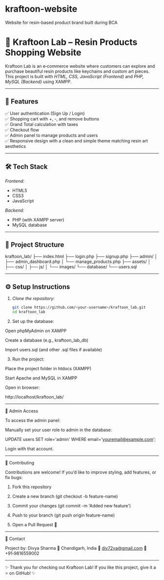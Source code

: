 # kraftoon-website
Website for resin-based product brand built during BCA
# 🌟 Kraftoon Lab – Resin Products Shopping Website

Kraftoon Lab is an e‑commerce website where customers can explore and purchase beautiful resin products like keychains and custom art pieces.  
This project is built with *HTML, CSS, JavaScript (Frontend)* and *PHP, MySQL (Backend)* using XAMPP.

---

## 🚀 Features

✅ User authentication (Sign Up / Login)  
✅ Shopping cart with +, -, and remove buttons  
✅ Grand Total calculation with taxes  
✅ Checkout flow  
✅ Admin panel to manage products and users  
✅ Responsive design with a clean and simple theme matching resin art aesthetics  

---

## 🛠️ Tech Stack

*Frontend:*  
- HTML5  
- CSS3  
- JavaScript  

*Backend:*  
- PHP (with XAMPP server)  
- MySQL database  

---

## 📂 Project Structure
kraftoon_lab/ 
├── index.html 
├── login.php 
├── signup.php 
├── admin/ │
   ├── admin_dashboard.php │
   └── manage_products.php ├── assets/ │
   ├── css/ │
   ├── js/ │
   └── images/
   └── database/
   └── users.sql

---

## ⚙️ Setup Instructions

1. *Clone the repository:*
   ```bash
   git clone https://github.com/<your-username>/kraftoon_lab.git
   cd kraftoon_lab

2. Set up the database:

Open phpMyAdmin on XAMPP

Create a database (e.g., kraftoon_lab_db)

Import users.sql (and other .sql files if available)



3. Run the project:

Place the project folder in htdocs (XAMPP)

Start Apache and MySQL in XAMPP

Open in browser:

http://localhost/kraftoon_lab/





---

🔑 Admin Access

To access the admin panel:

Manually set your user role to admin in the database:


UPDATE users SET role='admin' WHERE email='youremail@example.com';

Login with that account.



---

🤝 Contributing

Contributions are welcome!
If you’d like to improve styling, add features, or fix bugs:

1. Fork this repository


2. Create a new branch (git checkout -b feature-name)


3. Commit your changes (git commit -m 'Added new feature')


4. Push to your branch (git push origin feature-name)


5. Open a Pull Request 🎉




---

📧 Contact

Project by: Divya Sharma
📍 Chandigarh, India
📧 div72ya@gmail.com
📱 +91‑9816559002


---

✨ Thank you for checking out Kraftoon Lab! If you like this project, give it a ⭐ on GitHub! ✨
